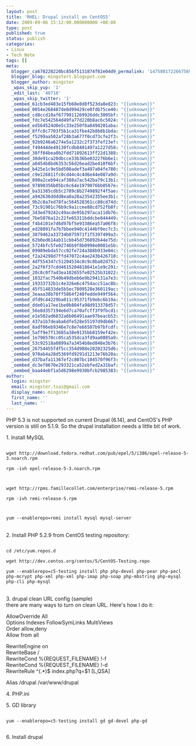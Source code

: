 ```yaml
---
layout: post
title: 'RHEL: Drupal install on CentOS5'
date: 2009-09-06 15:12:00.000000000 +08:00
type: post
published: true
status: publish
categories:
- Linux
- Tech Note
tags: []
meta:
  blogger_ca678228220bc856f5131874f02e04d9_permalink: '1475801722667569825'
  blogger_blog: mingstert.blogspot.com
  blogger_author: mingster
  _wpas_skip_yup: '1'
  _edit_last: '40718'
  _wpas_skip_twitter: '1'
  _oembed_61cb3ed483e15fb68e8d8f523da8e823: "{{unknown}}"
  _oembed_0054e268487de8d99429ce0fdb75ce40: "{{unknown}}"
  _oembed_cd8ccd10af6779911269926ddc3095bf: "{{unknown}}"
  _oembed_fdc7e542564d49fa77d220b8ac6c5024: "{{unknown}}"
  _oembed_ed564524d0e5c33e250f8a8494201aba: "{{unknown}}"
  _oembed_8ffc0c7703f5b1ca31fbe42b8b8b1bda: "{{unknown}}"
  _oembed_f5299aa502af28b3a677f0cd73cfe2f3: "{{unknown}}"
  _oembed_92b9246a6274e5a1232c2f373fef23ef: "{{unknown}}"
  _oembed_f49444de49130fcdb8401497a1227d58: "{{unknown}}"
  _oembed_38ff04bea0b2fdd71892613ff22d1388: "{{unknown}}"
  _oembed_38de91ca20dbcce33b36be032276b6e1: "{{unknown}}"
  _oembed_a0454b8bd6353c56d26ead2be410f6bf: "{{unknown}}"
  _oembed_b425e1c9e5bd508adef3a497a04fe780: "{{unknown}}"
  _oembed_c9e126811fc0cd44c4c4d6e44e087a9d: "{{unknown}}"
  _oembed_890a2ceb94caf388a7ac542ba79c13b1: "{{unknown}}"
  _oembed_97890356b05bc6c64e1979076bb0567e: "{{unknown}}"
  _oembed_ba31385cdb5c2789c8b2749892f4f5ae: "{{unknown}}"
  _oembed_a942636dddd8ea8a28a23542355ee3b1: "{{unknown}}"
  _oembed_9b2c8a7ed78fac564528361cc88cd74d: "{{unknown}}"
  _oembed_73c91901c76b9c9a1ccee88cd752fb8f: "{{unknown}}"
  _oembed_343ed79242c49acde95b297aca11db76: "{{unknown}}"
  _oembed_7be5076a12c22fe65311bddcbe844449: "{{unknown}}"
  _oembed_f4b4101e7d6d97bf5e93386ea57a06f8: "{{unknown}}"
  _oembed_ed28091fa7b7bbee940c4144bf0ec7c3: "{{unknown}}"
  _oembed_3879462a33734b075971f1f5397499a3: "{{unknown}}"
  _oembed_62b0ed614ab11cbb45d736892b44e75d: "{{unknown}}"
  _oembed_5724bfc5fe02746b9f8b0998e0081e5b: "{{unknown}}"
  _oembed_09989ebda57cc02fe724a388b933e04c: "{{unknown}}"
  _oembed_f2a24298d7ffd47072c4ae243b426710: "{{unknown}}"
  _oembed_4df554347c51204534c0c9c8ba02d752: "{{unknown}}"
  _oembed_2a2f6f37cdd4615204818641e1e9c291: "{{unknown}}"
  _oembed_20c8c0f7ad3ea102655fe02525b31022: "{{unknown}}"
  _oembed_1032fac7540b49dbeb6e9b294131a7e3: "{{unknown}}"
  _oembed_19333732b1c4e326e6c4754acc51ac8b: "{{unknown}}"
  _oembed_45f514833de5b5ec7809528e360119ac: "{{unknown}}"
  _oembed_3eaaa38b70ff5864f240fedde949f564: "{{unknown}}"
  _oembed_dfd9c44229ba011c95371fb9ebc6b19a: "{{unknown}}"
  _oembed_dde01a17ee1be0b804fa98d913378d57: "{{unknown}}"
  _oembed_56e8d357194e6d7ca70afcff3f9fbcd1: "{{unknown}}"
  _oembed_e1e502ad6832a6b06491aae97beacb53: "{{unknown}}"
  _oembed_437a1b7deaba6dfe528e55197d9db667: "{{unknown}}"
  _oembed_8adf06eb9346e7c8e7e66507b97bfcdf: "{{unknown}}"
  _oembed_5aff9e7f13685a38e9135bb0159ef42e: "{{unknown}}"
  _oembed_1e796570cc05ca535dca3fd9aa0885a9: "{{unknown}}"
  _oembed_53c92518a0899a7a3454b8ed848e3b76: "{{unknown}}"
  _oembed_26754455fdf5cc354d988e20202325d6: "{{unknown}}"
  _oembed_970ab4a28d5369fd9291d1213e76b20a: "{{unknown}}"
  _oembed_d37bafa11367ef2c807bc104570f96f3: "{{unknown}}"
  _oembed_dc3ef8670e293321ca52ebfed2a31baf: "{{unknown}}"
  _oembed_baa44ebf1a5d6298e9930bfcb2985383: "{{unknown}}"
author:
  login: mingster
  email: mingster.tsai@gmail.com
  display_name: mingster
  first_name: ''
  last_name: ''
---
```

<p>PHP 5.3 is not supported on current Drupal (6.14), and CentOS's PHP version is still on 5.1.9. So the drupal installation needs a little bit of work.</p>
<p>1. Install MySQL<br />
<code><br />
wget http://download.fedora.redhat.com/pub/epel/5/i386/epel-release-5-3.noarch.rpm<br />
rpm -ivh epel-release-5-3.noarch.rpm</p>
<p>wget http://rpms.famillecollet.com/enterprise/remi-release-5.rpm<br />
rpm -ivh remi-release-5.rpm</p>
<p>yum --enablerepo=remi install mysql mysql-server<br />
</code><br />
2. Install PHP 5.2.9 from CentOS testing repository:<br />
<code><br />
cd /etc/yum.repos.d<br />
wget http://dev.centos.org/centos/5/CentOS-Testing.repo<br />
yum --enablerepo=c5-testing install php php-devel php-pear php-pecl php-mcrypt php-xml php-xml php-imap php-soap php-mbstring php-mysql php-cli php-mysql<br />
</code><br />
3. drupal clean URL config (sample)<br />
there are many ways to turn on clean URL. Here's how I do it:</p>
<p>AllowOverride All<br />
Options Indexes FollowSymLinks MultiViews<br />
Order allow,deny<br />
Allow from all</p>
<p>RewriteEngine on<br />
RewriteBase /<br />
RewriteCond %{REQUEST_FILENAME} !-f<br />
RewriteCond %{REQUEST_FILENAME} !-d<br />
RewriteRule ^(.*)$ index.php?q=$1 [L,QSA]</p>
<p>Alias /drupal /var/www/drupal</p>
<p>4. PHP.ini</p>
<p>5. GD library<br />
<code><br />
yum --enablerepo=c5-testing install gd gd-devel php-gd<br />
</code></p>
<p>6. Install drupal</p>
